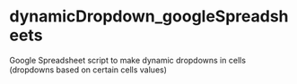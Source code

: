 # dynamicDropdown_googleSpreadsheets
Google Spreadsheet script to make dynamic dropdowns in cells (dropdowns based on certain cells values)
